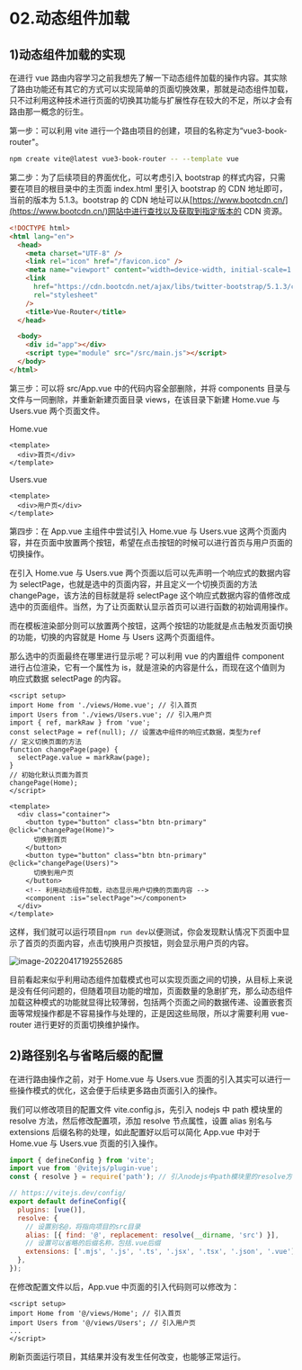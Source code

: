 # 02.动态组件加载

## 1)动态组件加载的实现

在进行 vue 路由内容学习之前我想先了解一下动态组件加载的操作内容。其实除了路由功能还有其它的方式可以实现简单的页面切换效果，那就是动态组件加载，只不过利用这种技术进行页面的切换其功能与扩展性存在较大的不足，所以才会有路由那一概念的衍生。

第一步：可以利用 vite 进行一个路由项目的创建，项目的名称定为“vue3-book-router"。

```bash
npm create vite@latest vue3-book-router -- --template vue
```

第二步：为了后续项目的界面优化，可以考虑引入 bootstrap 的样式内容，只需要在项目的根目录中的主页面 index.html 里引入 bootstrap 的 CDN 地址即可，当前的版本为 5.1.3。bootstrap 的 CDN 地址可以从[https://www.bootcdn.cn/](https://www.bootcdn.cn/)网站中进行查找以及获取到指定版本的 CDN 资源。

```html {7-10}
<!DOCTYPE html>
<html lang="en">
  <head>
    <meta charset="UTF-8" />
    <link rel="icon" href="/favicon.ico" />
    <meta name="viewport" content="width=device-width, initial-scale=1.0" />
    <link
      href="https://cdn.bootcdn.net/ajax/libs/twitter-bootstrap/5.1.3/css/bootstrap.min.css"
      rel="stylesheet"
    />
    <title>Vue-Router</title>
  </head>

  <body>
    <div id="app"></div>
    <script type="module" src="/src/main.js"></script>
  </body>
</html>
```

第三步：可以将 src/App.vue 中的代码内容全部删除，并将 components 目录与文件与一同删除，并重新新建页面目录 views，在该目录下新建 Home.vue 与 Users.vue 两个页面文件。

Home.vue

```vue
<template>
  <div>首页</div>
</template>
```

Users.vue

```vue
<template>
  <div>用户页</div>
</template>
```

第四步：在 App.vue 主组件中尝试引入 Home.vue 与 Users.vue 这两个页面内容，并在页面中放置两个按钮，希望在点击按钮的时候可以进行首页与用户页面的切换操作。

在引入 Home.vue 与 Users.vue 两个页面以后可以先声明一个响应式的数据内容为 selectPage，也就是选中的页面内容，并且定义一个切换页面的方法 changePage，该方法的目标就是将 selectPage 这个响应式数据内容的值修改成选中的页面组件。当然，为了让页面默认显示首页可以进行函数的初始调用操作。

而在模板渲染部分则可以放置两个按钮，这两个按钮的功能就是点击触发页面切换的功能，切换的内容就是 Home 与 Users 这两个页面组件。

那么选中的页面最终在哪里进行显示呢？可以利用 vue 的内置组件 component 进行占位渲染，它有一个属性为 is，就是渲染的内容是什么，而现在这个值则为响应式数据 selectPage 的内容。

```vue
<script setup>
import Home from './views/Home.vue'; // 引入首页
import Users from './views/Users.vue'; // 引入用户页
import { ref, markRaw } from 'vue';
const selectPage = ref(null); // 设置选中组件的响应式数据，类型为ref
// 定义切换页面的方法
function changePage(page) {
  selectPage.value = markRaw(page);
}
// 初始化默认页面为首页
changePage(Home);
</script>

<template>
  <div class="container">
    <button type="button" class="btn btn-primary" @click="changePage(Home)">
      切换到首页
    </button>
    <button type="button" class="btn btn-primary" @click="changePage(Users)">
      切换到用户页
    </button>
    <!-- 利用动态组件加载，动态显示用户切换的页面内容 -->
    <component :is="selectPage"></component>
  </div>
</template>
```

这样，我们就可以运行项目`npm run dev`以便测试，你会发现默认情况下页面中显示了首页的页面内容，点击切换用户页按钮，则会显示用户页的内容。

![image-20220417192552685](http://qn.chinavanes.com/qiniu_picGo/image-20220417192552685.png)

目前看起来似乎利用动态组件加载模式也可以实现页面之间的切换，从目标上来说是没有任何问题的，但随着项目功能的增加，页面数量的急剧扩充，那么动态组件加载这种模式的功能就显得比较薄弱，包括两个页面之间的数据传递、设置嵌套页面等常规操作都是不容易操作与处理的，正是因这些局限，所以才需要利用 vue-router 进行更好的页面切换维护操作。

## 2)路径别名与省略后缀的配置

在进行路由操作之前，对于 Home.vue 与 Users.vue 页面的引入其实可以进行一些操作模式的优化，这会便于后续更多路由页面引入的操作。

我们可以修改项目的配置文件 vite.config.js，先引入 nodejs 中 path 模块里的 resolve 方法，然后修改配置项，添加 resolve 节点属性，设置 alias 别名与 extensions 后缀名称的处理，如此配置好以后可以简化 App.vue 中对于 Home.vue 与 Users.vue 页面的引入操作。

```js {3,9-12}
import { defineConfig } from 'vite';
import vue from '@vitejs/plugin-vue';
const { resolve } = require('path'); // 引入nodejs中path模块里的resolve方法

// https://vitejs.dev/config/
export default defineConfig({
  plugins: [vue()],
  resolve: {
    // 设置别名@，将指向项目的src目录
    alias: [{ find: '@', replacement: resolve(__dirname, 'src') }],
    // 设置可以省略的后缀名称，包括.vue后缀
    extensions: ['.mjs', '.js', '.ts', '.jsx', '.tsx', '.json', '.vue'],
  },
});
```

在修改配置文件以后，App.vue 中页面的引入代码则可以修改为：

```vue {2-3}
<script setup>
import Home from '@/views/Home'; // 引入首页
import Users from '@/views/Users'; // 引入用户页
...
</script>
```

刷新页面运行项目，其结果并没有发生任何改变，也能够正常运行。
